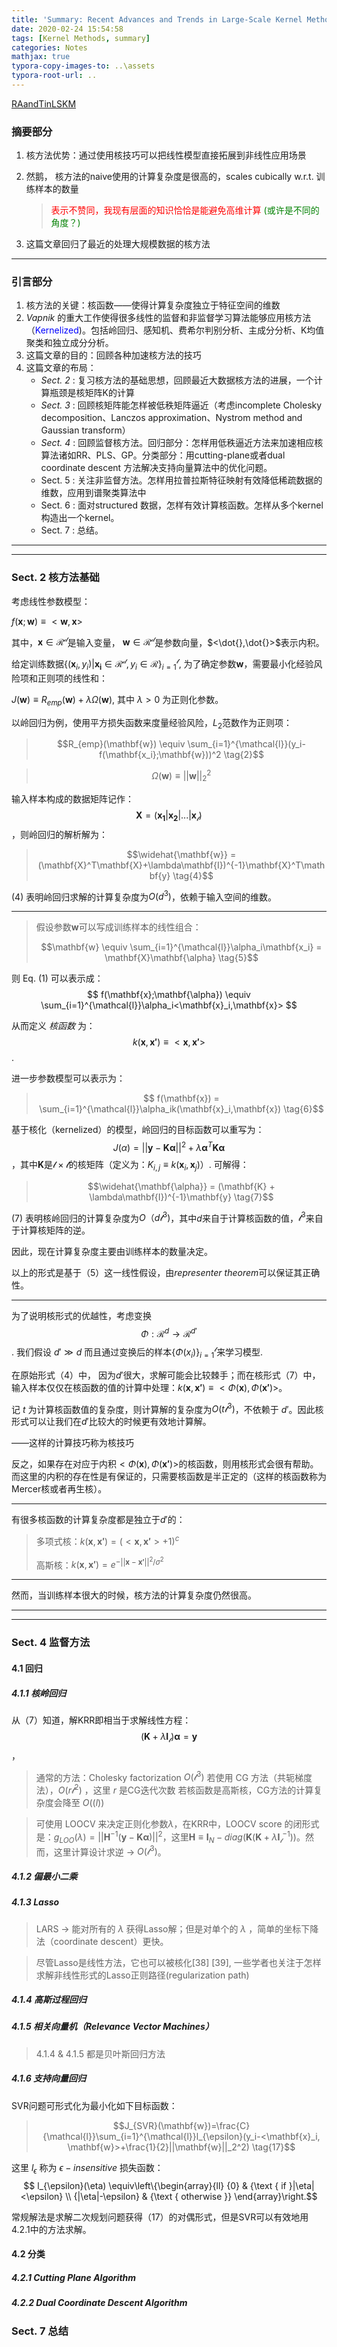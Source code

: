 ```yaml
---
title: 'Summary: Recent Advances and Trends in Large-Scale Kernel Methods'
date: 2020-02-24 15:54:58
tags: [Kernel Methods, summary]
categories: Notes
mathjax: true
typora-copy-images-to: ..\assets
typora-root-url: ..
---
```


[RAandTinLSKM](https://www.jstage.jst.go.jp/article/transinf/E92.D/7/E92.D_7_1338/_pdf/-char/ja)

### 摘要部分

1. 核方法优势：通过使用核技巧可以把线性模型直接拓展到非线性应用场景

2. 然鹅， 核方法的naive使用的计算复杂度是很高的，scales cubically w.r.t. 训练样本的数量

   > <span style='color:red'>表示不赞同，我现有层面的知识恰恰是能避免高维计算</span> <span style="color:green">(或许是不同的角度？)</span>

3. 这篇文章回归了最近的处理大规模数据的核方法

***

<!-- more -->

### 引言部分

1. 核方法的关键：核函数——使得计算复杂度独立于特征空间的维数
2. *Vapnik* 的重大工作使得很多线性的监督和非监督学习算法能够应用核方法（<span style="color:blue">Kernelized</span>)。包括岭回归、感知机、费希尔判别分析、主成分分析、K均值聚类和独立成分分析。
3. 这篇文章的目的：回顾各种加速核方法的技巧
4. 这篇文章的布局：
   - *Sect. 2* : 复习核方法的基础思想，回顾最近大数据核方法的进展，一个计算瓶颈是核矩阵K的计算
   - *Sect. 3* : 回顾核矩阵能怎样被低秩矩阵逼近（考虑incomplete Cholesky decomposition、Lanczos approximation、Nystrom method and Gaussian transform）
   - *Sect. 4* : 回顾监督核方法。回归部分：怎样用低秩逼近方法来加速相应核算法诸如RR、PLS、GP。分类部分：用cutting-plane或者dual coordinate descent 方法解决支持向量算法中的优化问题。
   - Sect. 5 : 关注非监督方法。怎样用拉普拉斯特征映射有效降低稀疏数据的维数，应用到谱聚类算法中
   - Sect. 6 : 面对structured 数据，怎样有效计算核函数。怎样从多个kernel构造出一个kernel。
   - Sect. 7 : 总结。

***

***

### Sect. 2 核方法基础

考虑线性参数模型：

$f(\mathbf{x};\mathbf{w}) \equiv <\mathbf{w},\mathbf{x}> \tag{1}$

其中，$\mathbf{x} \in \mathcal{R^d}$是输入变量， $\mathbf{w} \in \mathcal{R^d}$是参数向量，$<\dot{},\dot{}>$表示内积。

给定训练数据$\{(\mathbf{x}_i,y_i)|\mathbf{x_i}\in \mathcal{R^d}, y_i \in \mathcal{R}\}_{i=1}^{\mathcal{l}}$, 为了确定参数$\mathbf{w}$，需要最小化经验风险项和正则项的线性和：

$J(\mathbf{w}) \equiv R_{emp}(\mathbf{w})+\lambda \Omega(\mathbf{w})$, 其中 $\lambda > 0$ 为正则化参数。



以岭回归为例，使用平方损失函数来度量经验风险，$L_2$范数作为正则项：

> $$R_{emp}(\mathbf{w}) \equiv \sum_{i=1}^{\mathcal{l}}(y_i-f(\mathbf{x_i};\mathbf{w}))^2 \tag{2}$$

> $$\Omega(\mathbf{w}) \equiv || \mathbf{w}||_{2}^{2} \tag{3}$$

输入样本构成的数据矩阵记作：$$\mathbf{X} = (\mathbf{x_1}|\mathbf{x_2}|...|\mathbf{x_\mathcal{l}})$$，则岭回归的解析解为：

> $$\widehat{\mathbf{w}} = (\mathbf{X}^T\mathbf{X}+\lambda\mathbf{I})^{-1}\mathbf{X}^T\mathbf{y} \tag{4}$$

(4) 表明岭回归求解的计算复杂度为$O(d^3)$，依赖于输入空间的维数。

***

> 假设参数$\mathbf{w}$可以写成训练样本的线性组合：
>
> $$\mathbf{w} \equiv \sum_{i=1}^{\mathcal{l}}\alpha_i\mathbf{x_i} = \mathbf{X}\mathbf{\alpha} \tag{5}$$



则 Eq. (1) 可以表示成：$$ f(\mathbf{x};\mathbf{\alpha}) \equiv \sum_{i=1}^{\mathcal{l}}\alpha_i<\mathbf{x}_i,\mathbf{x}> $$

从而定义 *核函数* 为：$$k(\mathbf{x},\mathbf{x'}) \equiv <\mathbf{x}, \mathbf{x'}>$$. 

进一步参数模型可以表示为：

> $$ f(\mathbf{x}) = \sum_{i=1}^{\mathcal{l}}\alpha_ik(\mathbf{x}_i,\mathbf{x}) \tag{6}$$

基于核化（kernelized）的模型，岭回归的目标函数可以重写为：$$J(\alpha) = ||\mathbf{y}-\mathbf{K}\mathbf{\alpha}||^2+\lambda\mathbf{\alpha}^T\mathbf{K}\mathbf{\alpha}$$，其中$\mathbf{K}$是$\mathcal{l} \times\mathcal{l}$的核矩阵（定义为：$K_{i,j} \equiv k(\mathbf{x}_i, \mathbf{x}_j)$）. 可解得：

>  $$\widehat{\mathbf{\alpha}} = (\mathbf{K} + \lambda\mathbf{I})^{-1}\mathbf{y} \tag{7}$$

(7) 表明核岭回归的计算复杂度为$O（d\mathcal{l}^3)$，其中$d$来自于计算核函数的值，$\mathcal{l}^3$来自于计算核矩阵的逆。

因此，现在计算复杂度主要由训练样本的数量决定。

以上的形式是基于（5）这一线性假设，由*representer theorem*可以保证其正确性。

***

为了说明核形式的优越性，考虑变换 $$\Phi: \mathcal{R}^d \rightarrow \mathcal{R}^{d'}$$. 我们假设 $d' \gg d$ 而且通过变换后的样本$\{\Phi(x_i)\}_{i=1}^{\mathcal{l}}$来学习模型.

在原始形式（4）中， 因为$d'$很大，求解可能会比较棘手；而在核形式（7）中，输入样本仅仅在核函数的值的计算中处理：$k(\mathbf{x},\mathbf{x'})\equiv <\Phi(\mathbf{x}), \Phi({\mathbf{x'}})>$。

记 $t$ 为计算核函数值的复杂度，则计算解的复杂度为$O(t\mathcal{l}^3)$，不依赖于 $d'$。因此核形式可以让我们在$d'$比较大的时候更有效地计算解。

——这样的计算技巧称为核技巧

反之，如果存在对应于内积$<\Phi(\mathbf{x}), \Phi({\mathbf{x'}})>$的核函数，则用核形式会很有帮助。而这里的内积的存在性是有保证的，只需要核函数是半正定的（这样的核函数称为Mercer核或者再生核）。

***

有很多核函数的计算复杂度都是独立于$d'$的：

> 多项式核：$k(\mathbf{x},\mathbf{x'})=(<\mathbf{x},\mathbf{x'}>+1)^c$
>
> 高斯核：$k(\mathbf{x},\mathbf{x'})=e^{-||\mathbf{x}-\mathbf{x'}||^2/\sigma^2}$

***

然而，当训练样本很大的时候，核方法的计算复杂度仍然很高。

***

***

### Sect. 4 监督方法

#### 4.1 回归

##### 4.1.1 核岭回归

从（7）知道，解KRR即相当于求解线性方程：$$(\mathbf{K} + \lambda\mathbf{I}_{\mathcal{l}})\mathbf{\alpha} = \mathbf{y}$$，

> 通常的方法：Cholesky factorization $O(\mathcal{l}^3)$
> 若使用 CG 方法（共轭梯度法），$O(r\mathcal{l}^2)$ ，这里 $r$ 是CG迭代次数
> 若核函数是高斯核，CG方法的计算复杂度会降至 $O(\mathcal(l))$

> 可使用 LOOCV 来决定正则化参数$\lambda$，在KRR中，LOOCV score 的闭形式是：$g_{LOO}(\lambda)=||\mathbf{H}^{-1}(\mathbf{y}-\mathbf{K}\mathbf{\alpha})||^2$，这里$\mathbf{H} \equiv \mathbf{I}_N-diag(\mathbf{K}(\mathbf{K}+\lambda\mathbf{I}_{\mathcal{l}}^{-1}))$。然而，这里计算设计求逆 -> $O(\mathcal{l}^3)$。

##### 4.1.2 偏最小二乘

##### 4.1.3 Lasso

> LARS -> 能对所有的 $\lambda$ 获得Lasso解；但是对单个的 $\lambda$ ，简单的坐标下降法（coordinate descent）更快。

> 尽管Lasso是线性方法，它也可以被核化[38] [39], 一些学者也关注于怎样求解非线性形式的Lasso正则路径(regularization path)



##### 4.1.4 高斯过程回归

##### 4.1.5 相关向量机（Relevance Vector Machines）

> 4.1.4 & 4.1.5 都是贝叶斯回归方法



##### 4.1.6 支持向量回归

SVR问题可形式化为最小化如下目标函数：

> $$J_{SVR}(\mathbf{w})=\frac{C}{\mathcal{l}}\sum_{i=1}^{\mathcal{l}}l_{\epsilon}(y_i-<\mathbf{x}_i, \mathbf{w}>+\frac{1}{2}||\mathbf{w}||_2^2) \tag{17}$$

这里  $l_{\epsilon}$ 称为 $\epsilon-insensitive$ 损失函数：$$
l_{\epsilon}(\eta) \equiv\left\{\begin{array}{ll}
{0} & {\text { if }|\eta|<\epsilon} \\
{|\eta|-\epsilon} & {\text { otherwise }}
\end{array}\right.$$

常规解法是求解二次规划问题获得（17）的对偶形式，但是SVR可以有效地用4.2.1中的方法求解。

#### 4.2 分类

##### 4.2.1 Cutting Plane Algorithm

##### 4.2.2 Dual Coordinate Descent Algorithm

### Sect. 7 总结
